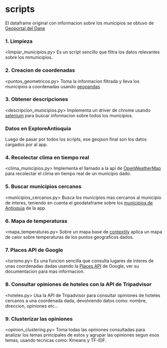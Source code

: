 # scripts
El dataframe original con informacion sobre los municipios se obtuvo de [Geoportal del Dane](https://geoportal.dane.gov.co/geovisores/territorio/consulta-divipola-division-politico-administrativa-de-colombia/)

### 1. Limpieza
<limpiar_municipios.py> Es un script sencillo que filtra los datos relevantes sobre los mmunicipios.

### 2. Creacion de coordenadas
<puntos_geometricos.py> Toma la informacion filtrada y lleva los municipios a coordenadas usando [geopandas](https://geopandas.org/en/stable/)

### 3. Obtener descripciones
<descripcion_municipios.py> Implementa un driver de chrome usando [selenium](https://selenium-python.readthedocs.io/) para buscar informacion sobre todos los municipios.

### Datos en ExploreAntioquia
Luego de pasar por todos los scripts, ese geojson final son los datos cargados por al app.

### 4. Recolectar clima en tiempo real
<clima_municipios.py> Implementa el llamado a la api de [OpenWeatherMap](https://openweathermap.org/api) para recolectar el clima en tiempo real de un municipio dado.

### 5. Buscar municipios cercanos
<municipios_cercanos.py> Busca los municipios mas cercanos al municipio de interes, teniendo en cuenta el geodataframe sobre los [municipios de Antioquia](https://github.com/juquinterope/ppi_dai_QUINTEROjf/blob/main/ExploreAntioquia/data/municipios_antioquia_actualizado.geojson) de la app.

### 6. Mapa de temperaturas
<mapa_temperaturas.py> Sobre un mapa base de [contextily](https://contextily.readthedocs.io/en/latest/) aplica un mapa de calor sobre temperaturas de los puntos geograficos dados.

### 7. Places API de Google
<turismo.py> Es una funcion sencilla que consulta lugares de interes de unas coordenadas dadas usando la [Places API](https://console.cloud.google.com/marketplace/product/google/places-backend.googleapis.com?q=search&referrer=search&organizationId=0) de Google, ver su documentacion para mas informacion.

### 8. Consultar opiniones de hoteles con la API de Tripadvisor
<hoteles.py> Usa la API de Tripadvisor para consultar opiniones de hoteles cercanos a una coordenada dada, devolviendo datos como: nombre, direccion, opiniones etc...

### 9. Clusterizar las opiniones
<opinion_clustering.py> Toma todas las opiniones consultadas para analizar los temas principales de estos y agrupar las opiniones segun esos temas, usando tecnicas como: Kmeans y TF-IDF.
